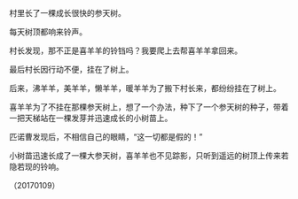 村里长了一棵成长很快的参天树。

每天树顶都响来铃声。

村长发现，那不正是喜羊羊的铃铛吗？我要爬上去帮喜羊羊拿回来。

最后村长因行动不便，挂在了树上。

后来，沸羊羊，美羊羊，懒羊羊，暖羊羊为了搬下村长来，都纷纷挂在了树上。

喜羊羊为了不挂在那棵参天树上，想了一个办法，种下了一个参天树的种子，带着一把天梯站在一棵发芽并迅速成长的小树苗上。

匹诺曹发现后，不相信自己的眼睛，“这一切都是假的！”

小树苗迅速长成了一棵大参天树，喜羊羊也不见踪影，只听到遥远的树顶上传来若隐若现的铃响。

（20170109）